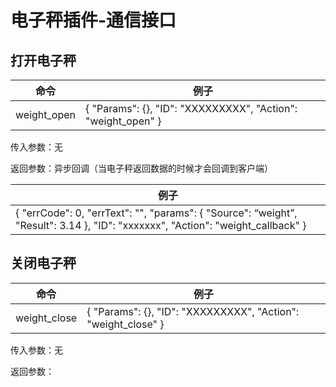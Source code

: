 ﻿---
lastUpdated: true
contributors : true
---
# 电子秤插件-通信接口

##  打开电子秤

| 命令        | 例子                                                         |
| ----------- | ------------------------------------------------------------ |
| weight_open | {    "Params": {},    "ID": "XXXXXXXXX",    "Action": "weight_open"  } |

传入参数：无

返回参数：异步回调（当电子秤返回数据的时候才会回调到客户端）

| 例子                                                         |
| ------------------------------------------------------------ |
| {      "errCode": 0,  "errText":  "",  "params": {   "Source": “weight”,    "Result": 3.14  },      "ID": "xxxxxxx",      "Action": "weight_callback"  } |

 

 

##  关闭电子秤

| 命令         | 例子                                                         |
| ------------ | ------------------------------------------------------------ |
| weight_close | {    "Params": {},    "ID": "XXXXXXXXX",    "Action": "weight_close"  } |

传入参数：无

返回参数：